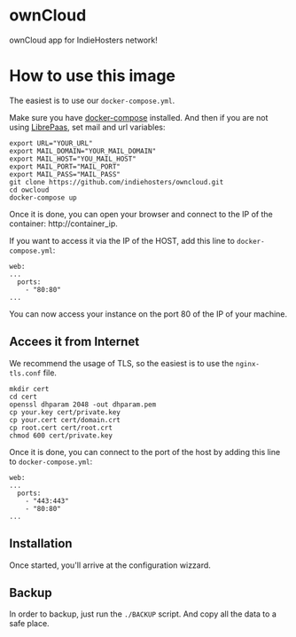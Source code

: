 # ownCloud
ownCloud app for IndieHosters network!

# How to use this image

The easiest is to use our `docker-compose.yml`.

Make sure you have [docker-compose](http://docs.docker.com/compose/install/) installed. And then if you are not using [LibrePaas](https://github.com/indiehosters/LibrePaaS), set mail and url variables:

```
export URL="YOUR_URL"
export MAIL_DOMAIN="YOUR_MAIL_DOMAIN"
export MAIL_HOST="YOU_MAIL_HOST"
export MAIL_PORT="MAIL_PORT"
export MAIL_PASS="MAIL_PASS"
git clone https://github.com/indiehosters/owncloud.git
cd owcloud
docker-compose up
```

Once it is done, you can open your browser and connect to the IP of the container: http://container_ip.

If you want to access it via the IP of the HOST, add this line to `docker-compose.yml`:
```
web:
...
  ports:
    - "80:80"
...
```

You can now access your instance on the port 80 of the IP of your machine.

## Accees it from Internet

We recommend the usage of TLS, so the easiest is to use the `nginx-tls.conf` file.

```
mkdir cert
cd cert
openssl dhparam 2048 -out dhparam.pem
cp your.key cert/private.key
cp your.cert cert/domain.crt
cp root.cert cert/root.crt
chmod 600 cert/private.key
```

Once it is done, you can connect to the port of the host by adding this line to `docker-compose.yml`:
```
web:
...
  ports:
    - "443:443"
    - "80:80"
...
```

## Installation

Once started, you'll arrive at the configuration wizzard.

## Backup

In order to backup, just run the `./BACKUP` script. And copy all the data to a safe place.
